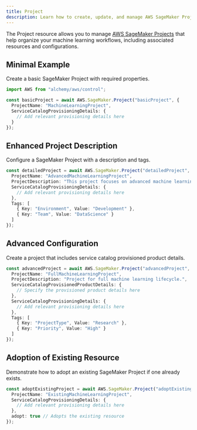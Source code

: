 ```yaml
---
title: Project
description: Learn how to create, update, and manage AWS SageMaker Projects using Alchemy Cloud Control.
---
```



The Project resource allows you to manage [AWS SageMaker Projects](https://docs.aws.amazon.com/sagemaker/latest/userguide/) that help organize your machine learning workflows, including associated resources and configurations.

## Minimal Example

Create a basic SageMaker Project with required properties.

```ts
import AWS from "alchemy/aws/control";

const basicProject = await AWS.SageMaker.Project("basicProject", {
  ProjectName: "MachineLearningProject",
  ServiceCatalogProvisioningDetails: {
    // Add relevant provisioning details here
  }
});
```

## Enhanced Project Description

Configure a SageMaker Project with a description and tags.

```ts
const detailedProject = await AWS.SageMaker.Project("detailedProject", {
  ProjectName: "AdvancedMachineLearningProject",
  ProjectDescription: "This project focuses on advanced machine learning techniques.",
  ServiceCatalogProvisioningDetails: {
    // Add relevant provisioning details here
  },
  Tags: [
    { Key: "Environment", Value: "Development" },
    { Key: "Team", Value: "DataScience" }
  ]
});
```

## Advanced Configuration

Create a project that includes service catalog provisioned product details.

```ts
const advancedProject = await AWS.SageMaker.Project("advancedProject", {
  ProjectName: "FullMachineLearningProject",
  ProjectDescription: "Project for full machine learning lifecycle.",
  ServiceCatalogProvisionedProductDetails: {
    // Specify the provisioned product details here
  },
  ServiceCatalogProvisioningDetails: {
    // Add relevant provisioning details here
  },
  Tags: [
    { Key: "ProjectType", Value: "Research" },
    { Key: "Priority", Value: "High" }
  ]
});
```

## Adoption of Existing Resource

Demonstrate how to adopt an existing SageMaker Project if one already exists.

```ts
const adoptExistingProject = await AWS.SageMaker.Project("adoptExistingProject", {
  ProjectName: "ExistingMachineLearningProject",
  ServiceCatalogProvisioningDetails: {
    // Add relevant provisioning details here
  },
  adopt: true // Adopts the existing resource
});
```
